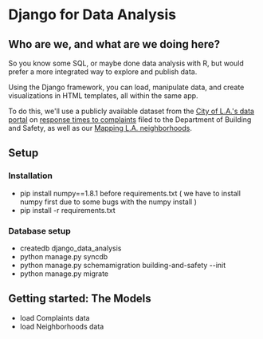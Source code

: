 # Django for Data Analysis #

## Who are we, and what are we doing here? ##
So you know some SQL, or maybe done data analysis with R, but would prefer a more integrated way to explore and publish data. 

Using the Django framework, you can load, manipulate data, and create visualizations in HTML templates, all within the same app.

To do this, we'll use a publicly available dataset from the [City of L.A.'s data portal](https://data.lacity.org/) on [response times to complaints](https://data.lacity.org/browse?q=building%20and%20safety%20customer%20service%20request&sortBy=relevance&utf8=%E2%9C%93) filed to the Department of Building and Safety, as well as our [Mapping L.A. neighborhoods](http://boundaries.latimes.com/sets/). 

## Setup ##

### Installation ###
- pip install numpy==1.8.1 before requirements.txt ( we have to install numpy first due to some bugs with the numpy install )
- pip install -r requirements.txt

### Database setup ###
- createdb django_data_analysis
- python manage.py syncdb
- python manage.py schemamigration building-and-safety --init
- python manage.py migrate 

## Getting started: The Models ##

- load Complaints data
- load Neighborhoods data
